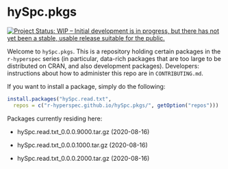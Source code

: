 # hySpc.pkgs

[![Project Status: WIP – Initial development is in progress, but there has not yet been a stable, usable release suitable for the public.](https://www.repostatus.org/badges/latest/wip.svg)](https://www.repostatus.org/#wip)

Welcome to `hySpc.pkgs`.  This is a repository holding certain packages in the `r-hyperspec` series (in particular, data-rich packages that are too large to be distributed on CRAN, and also development packages). Developers: instructions about how to administer this repo are in `CONTRIBUTING.md`.

If you want to install a package, simply do the following:

```r
install.packages("hySpc.read.txt",
  repos = c("r-hyperspec.github.io/hySpc.pkgs/", getOption("repos")))
```

Packages currently residing here:

* hySpc.read.txt_0.0.0.9000.tar.gz  (2020-08-16)

* hySpc.read.txt_0.0.0.1000.tar.gz  (2020-08-16)

* hySpc.read.txt_0.0.0.2000.tar.gz  (2020-08-16)
